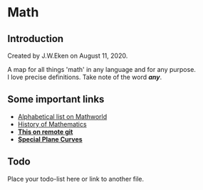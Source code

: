 # Math

## Introduction

Created by J.W.Eken on August 11, 2020.

A map for all things 'math' in any language and for any purpose.  
I love precise definitions. Take note of the word ***any***.

## Some important links

* [Alphabetical list on Mathworld](<https://mathworld.wolfram.com/letters/>)
* [History of Mathematics](<https://mathshistory.st-andrews.ac.uk/>)
* [**This on remote git**](<https://github.com/jweken/math>)
* [**Special Plane Curves**](<http://xahlee.info/SpecialPlaneCurves_dir/specialPlaneCurves.html>)

## Todo

Place your todo-list here or link to another file.